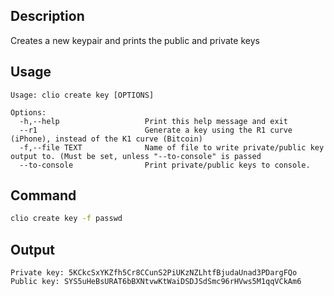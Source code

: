 ## Description

Creates a new keypair and prints the public and private keys

## Usage

```console
Usage: clio create key [OPTIONS]

Options:
  -h,--help                   Print this help message and exit
  --r1                        Generate a key using the R1 curve (iPhone), instead of the K1 curve (Bitcoin)
  -f,--file TEXT              Name of file to write private/public key output to. (Must be set, unless "--to-console" is passed
  --to-console                Print private/public keys to console.
```

## Command

```sh
clio create key -f passwd
```

## Output

```console
Private key: 5KCkcSxYKZfh5Cr8CCunS2PiUKzNZLhtfBjudaUnad3PDargFQo
Public key: SYS5uHeBsURAT6bBXNtvwKtWaiDSDJSdSmc96rHVws5M1qqVCkAm6
```
